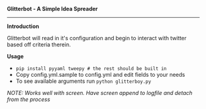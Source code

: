 **Glitterbot - A Simple Idea Spreader**

----------

**Introduction**

Glitterbot will read in it's configuration and begin to interact with twitter based off criteria therein.


**Usage**

 - `pip install pyyaml tweepy # the rest should be built in`
 - Copy config.yml.sample to config.yml and edit fields to your needs
 - To see available arguments run `python glitterboy.py`

*NOTE: Works well with screen. Have screen append to logfile and detach from the process*
